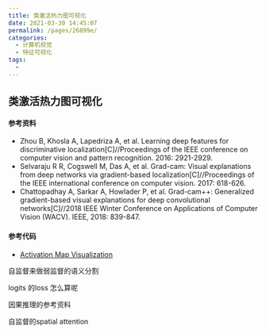 ```yaml
---
title: 类激活热力图可视化
date: 2021-03-30 14:45:07
permalink: /pages/26899e/
categories:
  - 计算机视觉
  - 特征可视化
tags:
  - 
---
```

## 类激活热力图可视化







#### 参考资料

- Zhou B, Khosla A, Lapedriza A, et al. Learning deep features for discriminative localization[C]//Proceedings of the IEEE conference on computer vision and pattern recognition. 2016: 2921-2929.
- Selvaraju R R, Cogswell M, Das A, et al. Grad-cam: Visual explanations from deep networks via gradient-based localization[C]//Proceedings of the IEEE international conference on computer vision. 2017: 618-626.
- Chattopadhay A, Sarkar A, Howlader P, et al. Grad-cam++: Generalized gradient-based visual explanations for deep convolutional networks[C]//2018 IEEE Winter Conference on Applications of Computer Vision (WACV). IEEE, 2018: 839-847.

#### 参考代码

- [Activation Map Visualization](https://github.com/jindongwang/ActivationMapVisualization)





自监督来做弱监督的语义分割

logits 的loss 怎么算呢

因果推理的参考资料

自监督的spatial attention